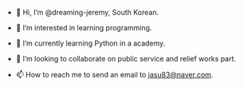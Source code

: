- 👋 Hi, I’m @dreaming-jeremy, South Korean.
- 👀 I’m interested in learning programming.
- 🌱 I’m currently learning Python in a academy.
- 💞️ I’m looking to collaborate on public service and relief works part.

- 📫 How to reach me to send an email to jasu83@naver.com.

<!---
dreaming-jeremy/dreaming-jeremy is a ✨ special ✨ repository because its `README.md` (this file) appears on your GitHub profile.
You can click the Preview link to take a look at your changes.
--->
